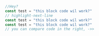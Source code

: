  ```js title="/src/components/HelloCodeTitle.js"
 //Hey?
const test = "this block code wil work?"
// highlight-next-line
const test = "this block code wil work?"
const test = "this block code wil work?"
// you can compare code in the right, ->>
```